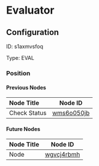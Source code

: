 # Evaluator
## Configuration
ID:  s1axmvsfoq

Type: EVAL 








### Position

#### Previous Nodes
| Node Title | Node ID |
| :------------- | ------------ |
| Check Status | [wms6o050jb](./wms6o050jb.md) | 
 
 #### Future Nodes
| Node Title | Node ID |
| :------------- | ------------ |
| Node |[wgvcj4rbmh](./wgvcj4rbmh.md) | 